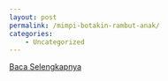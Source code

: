 ```yaml
---
layout: post
permalink: /mimpi-botakin-rambut-anak/
categories:
    - Uncategorized
---
```


[Baca Selengkapnya](/10)